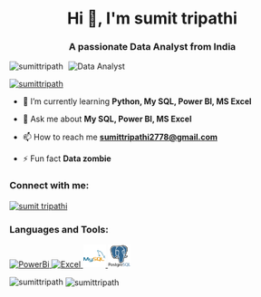 <h1 align="center">Hi 👋, I'm sumit tripathi</h1>
<h3 align="center">A passionate Data Analyst from India</h3>
<img align="right" alt="Data Analyst" width="400"src="https://miro.medium.com/max/1400/1*g__jiesLRIfCRefVG69Pfw.gif">

<p align="left"> <img src="https://komarev.com/ghpvc/?username=sumittripath&label=Profile%20views&color=0e75b6&style=flat" alt="sumittripath" /> </p>

<p align="left"> <a href="https://github.com/ryo-ma/github-profile-trophy"><img src="https://github-profile-trophy.vercel.app/?username=sumittripath" alt="sumittripath" /></a> </p>

- 🌱 I’m currently learning **Python, My SQL, Power BI, MS Excel**

- 💬 Ask me about **My SQL, Power BI, MS Excel**

- 📫 How to reach me **sumittripathi2778@gmail.com**

- ⚡ Fun fact **Data zombie**

<h3 align="left">Connect with me:</h3>
<p align="left">
<a href="https://linkedin.com/in/sumit tripathi-953ba1202" target="blank"><img align="center" src="https://raw.githubusercontent.com/rahuldkjain/github-profile-readme-generator/master/src/images/icons/Social/linked-in-alt.svg" alt="sumit tripathi" height="30" width="40" /></a>
</p>

<h3 align="left">Languages and Tools:</h3>
<p align="left"> <a href="https://powerbi.microsoft.com/en-au/" target="_blank" rel="noreferrer"> <img src="https://logos-world.net/wp-content/uploads/2022/02/Microsoft-Power-BI-Symbol.png" alt="PowerBi" width="40" height="40"/> </a> 
    <a href="https://www.microsoft.com/en-in/microsoft-365/excel" target="_blank" rel="noreferrer"> <img src="https://cdn1.iconfinder.com/data/icons/famous-brand-apps/100/_-04-512.png" alt="Excel" width="40" height="40"/> </a> 
    </a> <a href="https://www.mysql.com/" target="_blank" rel="noreferrer"> <img src="https://raw.githubusercontent.com/devicons/devicon/master/icons/mysql/mysql-original-wordmark.svg" alt="mysql" width="40" height="40"/> </a>
 <a href="https://www.postgresql.org" target="_blank" rel="noreferrer"> <img src="https://raw.githubusercontent.com/devicons/devicon/master/icons/postgresql/postgresql-original-wordmark.svg" alt="postgresql" width="40" height="40"/> </a> 
<p><img align="left" src="https://github-readme-stats.vercel.app/api/top-langs?username=sumittripath&show_icons=true&locale=en&layout=compact" alt="sumittripath" /></p>

<p>&nbsp;<img align="center" src="https://github-readme-stats.vercel.app/api?username=sumittripath&show_icons=true&locale=en" alt="sumittripath" /></p>
